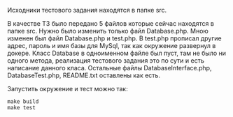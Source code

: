 Исходники тестового задания находятся в папке src.

В качестве ТЗ было передано 5 файлов которые сейчас находятся в папке src. Нужно было изменить только файл Database.php. Мною изменен был файл Database.php и test.php. В test.php прописал другие адрес, пароль и имя базы для MySql, так как окружение развернул в докере. Класс Database в одноименном файле был пуст, там не было ни одного метода, реализация тестового задания это по сути и есть написание данного класа. Остальные файлы DatabaseInterface.php, DatabaseTest.php, README.txt оставлены как есть.

Запустить окружение и тест можно так:

```
make build
make test
```

